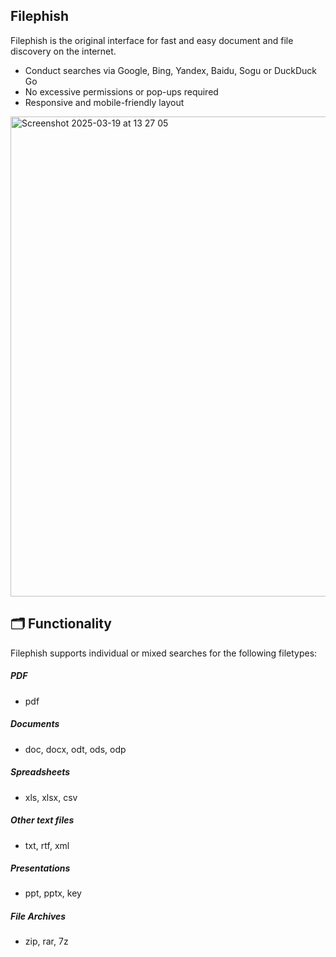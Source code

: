 ## **Filephish**
Filephish is the original interface for fast and easy document and file discovery on the internet. 
- Conduct searches via Google, Bing, Yandex, Baidu, Sogu or DuckDuck Go
- No excessive permissions or pop-ups required
- Responsive and mobile-friendly layout
<img width="768" alt="Screenshot 2025-03-19 at 13 27 05" src="https://github.com/user-attachments/assets/c74352f9-e9d3-471d-a1d1-870ed08de31c" />

## 🗂️ Functionality
Filephish supports individual or mixed searches for the following filetypes:

##### PDF
- pdf
##### Documents
- doc, docx, odt, ods, odp
##### Spreadsheets
- xls, xlsx, csv 
##### Other text files
- txt, rtf, xml
##### Presentations
- ppt, pptx, key
##### File Archives
- zip, rar, 7z
